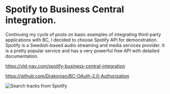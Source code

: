 # Spotify to Business Central integration.
Continuing my cycle of posts on basic examples of integrating third-party applications with BC, I decided to choose Spotify API for demonstration.
Spotify is a Swedish-based audio streaming and media services provider. It is a pretty popular service and has a very powerful free API with detailed documentation.

https://vld-nav.com/spotify-business-central-integration

https://github.com/Drakonian/BC-OAuth-2.0-Authorization

![Search tracks from Spotify](https://static.tildacdn.com/tild3936-3965-4339-a631-376461323835/TheGif4.gif)
